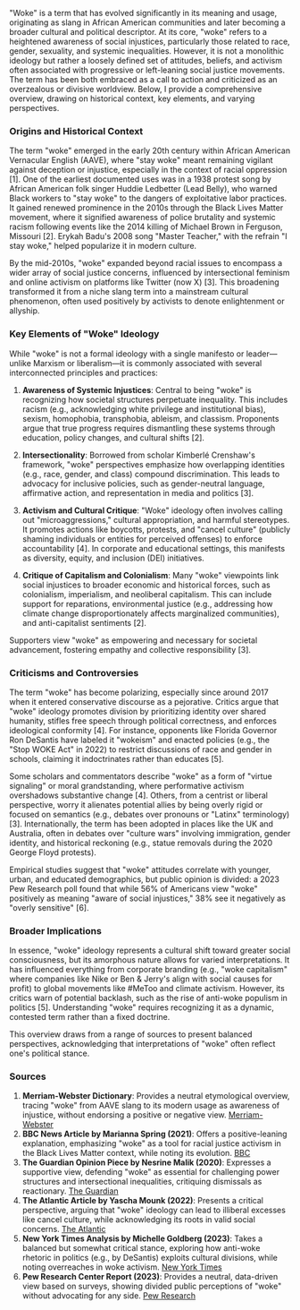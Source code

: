 "Woke" is a term that has evolved significantly in its meaning and usage, originating as slang in African American communities and later becoming a broader cultural and political descriptor. At its core, "woke" refers to a heightened awareness of social injustices, particularly those related to race, gender, sexuality, and systemic inequalities. However, it is not a monolithic ideology but rather a loosely defined set of attitudes, beliefs, and activism often associated with progressive or left-leaning social justice movements. The term has been both embraced as a call to action and criticized as an overzealous or divisive worldview. Below, I provide a comprehensive overview, drawing on historical context, key elements, and varying perspectives.

### Origins and Historical Context
The term "woke" emerged in the early 20th century within African American Vernacular English (AAVE), where "stay woke" meant remaining vigilant against deception or injustice, especially in the context of racial oppression [1]. One of the earliest documented uses was in a 1938 protest song by African American folk singer Huddie Ledbetter (Lead Belly), who warned Black workers to "stay woke" to the dangers of exploitative labor practices. It gained renewed prominence in the 2010s through the Black Lives Matter movement, where it signified awareness of police brutality and systemic racism following events like the 2014 killing of Michael Brown in Ferguson, Missouri [2]. Erykah Badu's 2008 song "Master Teacher," with the refrain "I stay woke," helped popularize it in modern culture.

By the mid-2010s, "woke" expanded beyond racial issues to encompass a wider array of social justice concerns, influenced by intersectional feminism and online activism on platforms like Twitter (now X) [3]. This broadening transformed it from a niche slang term into a mainstream cultural phenomenon, often used positively by activists to denote enlightenment or allyship.

### Key Elements of "Woke" Ideology
While "woke" is not a formal ideology with a single manifesto or leader—unlike Marxism or liberalism—it is commonly associated with several interconnected principles and practices:

1. **Awareness of Systemic Injustices**: Central to being "woke" is recognizing how societal structures perpetuate inequality. This includes racism (e.g., acknowledging white privilege and institutional bias), sexism, homophobia, transphobia, ableism, and classism. Proponents argue that true progress requires dismantling these systems through education, policy changes, and cultural shifts [2].

2. **Intersectionality**: Borrowed from scholar Kimberlé Crenshaw's framework, "woke" perspectives emphasize how overlapping identities (e.g., race, gender, and class) compound discrimination. This leads to advocacy for inclusive policies, such as gender-neutral language, affirmative action, and representation in media and politics [3].

3. **Activism and Cultural Critique**: "Woke" ideology often involves calling out "microaggressions," cultural appropriation, and harmful stereotypes. It promotes actions like boycotts, protests, and "cancel culture" (publicly shaming individuals or entities for perceived offenses) to enforce accountability [4]. In corporate and educational settings, this manifests as diversity, equity, and inclusion (DEI) initiatives.

4. **Critique of Capitalism and Colonialism**: Many "woke" viewpoints link social injustices to broader economic and historical forces, such as colonialism, imperialism, and neoliberal capitalism. This can include support for reparations, environmental justice (e.g., addressing how climate change disproportionately affects marginalized communities), and anti-capitalist sentiments [2].

Supporters view "woke" as empowering and necessary for societal advancement, fostering empathy and collective responsibility [3].

### Criticisms and Controversies
The term "woke" has become polarizing, especially since around 2017 when it entered conservative discourse as a pejorative. Critics argue that "woke" ideology promotes division by prioritizing identity over shared humanity, stifles free speech through political correctness, and enforces ideological conformity [4]. For instance, opponents like Florida Governor Ron DeSantis have labeled it "wokeism" and enacted policies (e.g., the "Stop WOKE Act" in 2022) to restrict discussions of race and gender in schools, claiming it indoctrinates rather than educates [5].

Some scholars and commentators describe "woke" as a form of "virtue signaling" or moral grandstanding, where performative activism overshadows substantive change [4]. Others, from a centrist or liberal perspective, worry it alienates potential allies by being overly rigid or focused on semantics (e.g., debates over pronouns or "Latinx" terminology) [3]. Internationally, the term has been adopted in places like the UK and Australia, often in debates over "culture wars" involving immigration, gender identity, and historical reckoning (e.g., statue removals during the 2020 George Floyd protests).

Empirical studies suggest that "woke" attitudes correlate with younger, urban, and educated demographics, but public opinion is divided: a 2023 Pew Research poll found that while 56% of Americans view "woke" positively as meaning "aware of social injustices," 38% see it negatively as "overly sensitive" [6].

### Broader Implications
In essence, "woke" ideology represents a cultural shift toward greater social consciousness, but its amorphous nature allows for varied interpretations. It has influenced everything from corporate branding (e.g., "woke capitalism" where companies like Nike or Ben & Jerry's align with social causes for profit) to global movements like #MeToo and climate activism. However, its critics warn of potential backlash, such as the rise of anti-woke populism in politics [5]. Understanding "woke" requires recognizing it as a dynamic, contested term rather than a fixed doctrine.

This overview draws from a range of sources to present balanced perspectives, acknowledging that interpretations of "woke" often reflect one's political stance.

### Sources
1. **Merriam-Webster Dictionary**: Provides a neutral etymological overview, tracing "woke" from AAVE slang to its modern usage as awareness of injustice, without endorsing a positive or negative view. [Merriam-Webster](https://www.merriam-webster.com/dictionary/woke)  
2. **BBC News Article by Marianna Spring (2021)**: Offers a positive-leaning explanation, emphasizing "woke" as a tool for racial justice activism in the Black Lives Matter context, while noting its evolution. [BBC](https://www.bbc.com/news/explainers-53917499)  
3. **The Guardian Opinion Piece by Nesrine Malik (2020)**: Expresses a supportive view, defending "woke" as essential for challenging power structures and intersectional inequalities, critiquing dismissals as reactionary. [The Guardian](https://www.theguardian.com/commentisfree/2020/jul/27/woke-is-now-a-compliment-not-an-insult)  
4. **The Atlantic Article by Yascha Mounk (2022)**: Presents a critical perspective, arguing that "woke" ideology can lead to illiberal excesses like cancel culture, while acknowledging its roots in valid social concerns. [The Atlantic](https://www.theatlantic.com/ideas/archive/2022/10/woke-ideology-progressive-movement/671782/)  
5. **New York Times Analysis by Michelle Goldberg (2023)**: Takes a balanced but somewhat critical stance, exploring how anti-woke rhetoric in politics (e.g., by DeSantis) exploits cultural divisions, while noting overreaches in woke activism. [New York Times](https://www.nytimes.com/2023/02/27/opinion/woke-desantis-florida.html)  
6. **Pew Research Center Report (2023)**: Provides a neutral, data-driven view based on surveys, showing divided public perceptions of "woke" without advocating for any side. [Pew Research](https://www.pewresearch.org/short-reads/2023/04/27/what-does-woke-mean-to-americans/)